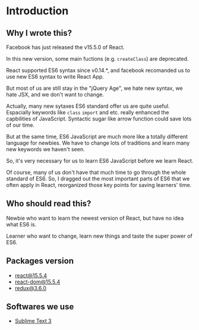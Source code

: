 # Introduction

## Why I wrote this?

Facebook has just released the v15.5.0 of React.

In this new version, some main fuctions (e.g. `createClass`) are deprecated.

React supported ES6 syntax since v0.14.*, and facebook recomanded us to use new ES6 syntax to write React App.

But most of us are still stay in the "jQuery Age", we hate new syntax, we hate JSX, and we don't want to change.

Actually, many new sytaxes ES6 standard offer us are quite useful. Espacially keywords like `class` `import` and etc. really enhanced the capbilities of JavaScript. Syntactic sugar like arrow function could save lots of our time.

But at the same time, ES6 JavaScript are much more like a totally different language for newbies. We have to change lots of traditions and learn many new keywords we haven't seen.

So, it's very necessary for us to learn ES6 JavaScript before we learn React.

Of course, many of us don't have that much time to go through the whole standard of ES6. So, I dragged out the most important parts of ES6 that we often apply in React, reorganized those key points for saving learners' time.

## Who should read this?

Newbie who want to learn the newest version of React, but have no idea what ES6 is.

Learner who want to change, learn new things and taste the super power of ES6.

## Packages version

* [react@15.5.4](https://libraries.io/npm/react/15.5.4)
* [react-dom@15.5.4](https://libraries.io/npm/react-dom/15.5.4)
* [redux@3.6.0](https://libraries.io/npm/redux/3.6.0)

## Softwares we use

* [Sublime Text 3](https://www.sublimetext.com/)
